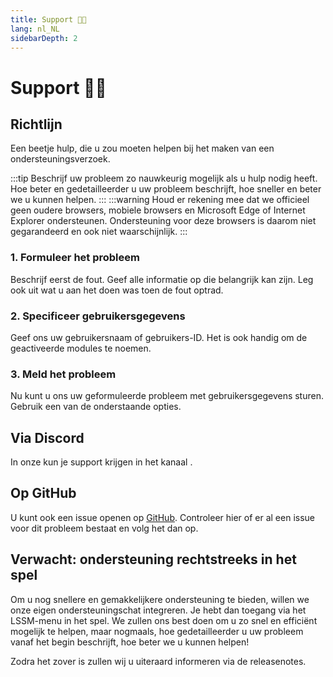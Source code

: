 ```yaml
---
title: Support 👨‍💻
lang: nl_NL
sidebarDepth: 2
---
```


# Support 👨‍💻

## Richtlijn
Een beetje hulp, die u zou moeten helpen bij het maken van een ondersteuningsverzoek.

:::tip
Beschrijf uw probleem zo nauwkeurig mogelijk als u hulp nodig heeft. Hoe beter en gedetailleerder u uw probleem beschrijft, hoe sneller en beter we u kunnen helpen.
:::
:::warning
Houd er rekening mee dat we officieel geen oudere browsers, mobiele browsers en Microsoft Edge of Internet Explorer ondersteunen. Ondersteuning voor deze browsers is daarom niet gegarandeerd en ook niet waarschijnlijk.
:::

### 1. Formuleer het probleem
Beschrijf eerst de fout. Geef alle informatie op die belangrijk kan zijn. Leg ook uit wat u aan het doen was toen de fout optrad.

### 2. Specificeer gebruikersgegevens
Geef ons uw gebruikersnaam of gebruikers-ID. Het is ook handig om de geactiveerde modules te noemen.

### 3. Meld het probleem
Nu kunt u ons uw geformuleerde probleem met gebruikersgegevens sturen. Gebruik een van de onderstaande opties.

## Via Discord
In onze <discord/> kun je support krijgen in het kanaal <discord-channel channel="lssm-help"/>.

## Op GitHub
U kunt ook een issue openen op [GitHub][github.issues]. Controleer hier of er al een issue voor dit probleem bestaat en volg het dan op.

## Verwacht: ondersteuning rechtstreeks in het spel
Om u nog snellere en gemakkelijkere ondersteuning te bieden, willen we onze eigen ondersteuningschat integreren. Je hebt dan toegang via het LSSM-menu in het spel. We zullen ons best doen om u zo snel en efficiënt mogelijk te helpen, maar nogmaals, hoe gedetailleerder u uw probleem vanaf het begin beschrijft, hoe beter we u kunnen helpen!

Zodra het zover is zullen wij u uiteraard informeren via de releasenotes.

<!-- ==START_FOOTER== Do NOT edit anything below this line! Any edits will be removed as content is auto generated! -->
[lssm.status]: https://status.lss-manager.de/
[lssm.discord]: https://discord.gg/RcTNjpB
[lssm.userscript]: https://v4.lss-manager.de/lssm-v4.user.js
[lssm.donations]: https://donate.lss-manager.de/
[docs]: https://docs.lss-manager.de/
[docs.apps]: /nl_NL/apps.md
[docs.appstore]: /nl_NL/appstore.md
[docs.bugs]: /nl_NL/bugs.md
[docs.error_report]: /nl_NL/error_report.md
[docs.faq]: /nl_NL/faq.md
[docs.metadata]: /nl_NL/metadata.md
[docs.other]: /nl_NL/other.md
[docs.settings]: /nl_NL/settings.md
[docs.suggestions]: /nl_NL/suggestions.md
[docs.support]: /nl_NL/support.md
[games.self]: https://meldkamerspel.com
[tampermonkey]: https://tampermonkey.net/
[github]: https://github.com/LSS-Manager/LSSM-V.4
[github.issues]: https://github.com/LSS-Manager/LSSM-V.4/issues
[github.issues.open]: https://github.com/LSS-Manager/LSSM-V.4/issues?q=is%3Aissue+is%3Aopen+label%3Abug